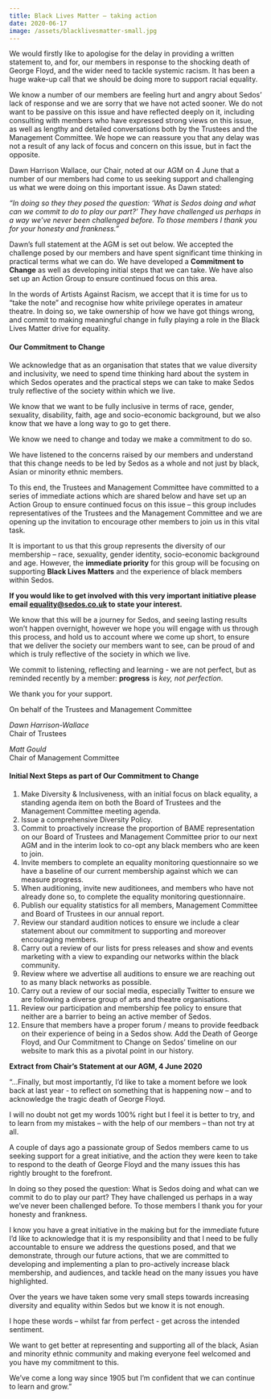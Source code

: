 ```yaml
---
title: Black Lives Matter – taking action
date: 2020-06-17
image: /assets/blacklivesmatter-small.jpg
---
```

We would firstly like to apologise for the delay in providing a written statement to, and for, our members in response to the shocking death of George Floyd, and the wider need to tackle systemic racism.  It has been a huge wake-up call that we should be doing more to support racial equality.

We know a number of our members are feeling hurt and angry about Sedos’ lack of response and we are  sorry that we have not acted sooner.  We do not want to be passive on this issue and have reflected deeply on it, including consulting with members who have expressed strong views on this issue, as well as lengthy and detailed conversations both by the Trustees and the Management Committee.  We hope we can reassure you that any delay was not a result of any lack of focus and concern on this issue, but in fact the opposite.  

Dawn Harrison Wallace, our Chair, noted at our AGM on 4 June that a number of our members had come to us seeking support and challenging us what we were doing on this important issue.  As Dawn stated: 

*“In doing so they they posed the question: ‘What is Sedos doing and what can we commit to do to play our part?’   They have challenged us perhaps in a way we’ve never been challenged before.  To those members I thank you for your honesty and frankness.”*

Dawn’s full statement at the AGM is set out below.  We accepted the challenge posed by our members and have spent significant time thinking in practical terms what we can do.   We have developed a **Commitment to Change** as well as developing initial steps that we can take.  We have also set up an Action Group to ensure continued focus on this area.   

In the words of Artists Against Racism, we accept that it is time for us to “take the note” and recognise how white privilege operates in amateur theatre.  In doing so, we take ownership of how we have got things wrong, and commit to making meaningful change in fully playing a role in the Black Lives Matter drive for equality.

#### Our Commitment to Change 

We acknowledge that as an organisation that states that we value diversity and inclusivity, we need to spend time thinking hard about the system in which Sedos operates and the practical steps we can take to make Sedos truly reflective of the society within which we live. 

We know that we want to be fully inclusive in terms of race, gender, sexuality, disability, faith, age and socio-economic background, but we also know that we have a long way to go to get there.  

We know we need to change and today we make a commitment to do so.

We have listened to the concerns raised by our members and understand that this change needs to be led by Sedos as a whole and not just by black, Asian or minority ethnic members. 

To this end, the Trustees and Management Committee have committed to a series of immediate actions which are shared below and have set up an Action Group to ensure continued focus on this issue – this group includes representatives of the Trustees and the Management Committee and we are opening up the invitation to encourage other members to join us in this vital task. 

It is important to us that this group represents the diversity of our membership – race, sexuality, gender identity, socio-economic background and age. However, the **immediate priority** for this group will be focusing on supporting **Black Lives Matters** and the experience of black members within Sedos.

**If you would like to get involved with this very important initiative please email [equality@sedos.co.uk](mailto:equality@sedos.co.uk) to state your interest.** 

We know that this will be a journey for Sedos, and seeing lasting results won’t happen overnight, however we hope you will engage with us through this process, and hold us to account where we come up short, to ensure that we deliver the society our members want to see, can be proud of and which is truly reflective of the society in which we live.

We commit to listening, reflecting and learning - we are not perfect, but as reminded recently by a member:  **progress** is *key, not perfection*.   

We thank you for your support.

On behalf of the Trustees and Management Committee

*Dawn Harrison-Wallace*				 \
Chair of Trustees	

*Matt Gould* \
Chair of Management Committee

#### Initial Next Steps as part of Our Commitment to Change

1. Make Diversity & Inclusiveness, with an initial focus on black equality, a standing agenda item on both the Board of Trustees and the Management Committee meeting agenda.
2. Issue a comprehensive Diversity Policy.
3. Commit to proactively increase the proportion of BAME representation on our Board of Trustees and Management Committee prior to our next AGM and in the interim look to co-opt any black members who are keen to join.
4. Invite members to complete an equality monitoring questionnaire so we have a baseline of our current membership against which we can measure progress.
5. When auditioning, invite new auditionees, and members who have not already done so, to complete the equality monitoring questionnaire.
6. Publish our equality statistics for all members, Management Committee and Board of Trustees in our annual report.
7. Review our standard audition notices to ensure we include a clear statement about our commitment to supporting and moreover encouraging members.
8. Carry out a review of our lists for press releases and show and events marketing with a view to expanding our networks within the black community.
9. Review where we advertise all auditions to ensure we are reaching out to as many black networks as possible.
10. Carry out a review of our social media, especially Twitter to ensure we are following a diverse group of arts and theatre organisations.
11. Review our participation and membership fee policy to ensure that neither are a barrier to being an active member of Sedos.
12. Ensure that members have a proper forum / means to provide feedback on their experience of being in a Sedos show. Add the Death of George Floyd, and Our Commitment to Change on Sedos’ timeline on our website to mark this as a pivotal point in our history. 

**Extract from Chair’s Statement at our AGM, 4 June 2020**

“…Finally, but most importantly, I’d like to take a moment before we look back at last year - to reflect on something that is happening now – and to acknowledge the tragic death of George Floyd.

I will no doubt not get my words 100% right but I feel it is better to try, and to learn from my mistakes – with the help of our members – than not try at all.

A couple of days ago a passionate group of Sedos members came to us seeking support for a great initiative, and the action they were keen to take to respond to the death of George Floyd and the many issues this has rightly brought to the forefront.

In doing so they posed the question: What is Sedos doing and what can we commit to do to play our part?  They have challenged us perhaps in a way we’ve never been challenged before.  To those members I thank you for your honesty and frankness. 

I know you have a great initiative in the making but for the immediate future I’d like to acknowledge that it is my responsibility and that I need to be fully accountable to ensure we address the questions posed, and that we demonstrate, through our future actions, that we are committed to developing and implementing a plan to pro-actively increase black membership, and audiences, and tackle head on the many issues you have highlighted.

Over the years we have taken some very small steps towards increasing diversity and equality within Sedos but we know it is not enough. 

I hope these words – whilst far from perfect - get across the intended sentiment.  

We want to get better at representing and supporting all of the black, Asian and minority ethnic community and making everyone feel welcomed and you have my commitment to this.

We’ve come a long way since 1905 but I’m confident that we can continue to learn and grow.”